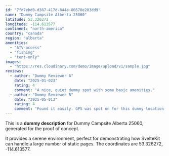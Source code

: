 ```yaml
---
id: "7fd7ebd0-d387-417d-844a-00570e203dd9"
name: "Dummy Campsite Alberta 25060"
latitude: 53.326272
longitude: -114.613577
continent: "north-america"
country: "canada"
region: "alberta"
amenities:
  - "ATV-access"
  - "fishing"
  - "tent-only"
images:
  - "https://res.cloudinary.com/demo/image/upload/v1/sample.jpg"
reviews:
  - author: "Dummy Reviewer A"
    date: "2025-01-023"
    rating: 4
    comment: "A nice, quiet dummy spot with some basic amenities."
  - author: "Dummy Reviewer B"
    date: "2025-05-013"
    rating: 4
    comment: "Found it easily. GPS was spot on for this dummy location."
---
```


This is a **dummy description** for Dummy Campsite Alberta 25060, generated for the proof of concept.

It provides a serene environment, perfect for demonstrating how SvelteKit can handle a large number of static pages. The coordinates are 53.326272, -114.613577.
